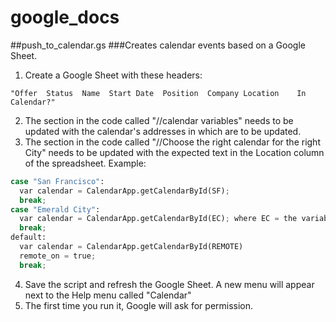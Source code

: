 # google_docs
##push_to_calendar.gs
###Creates calendar events based on a Google Sheet.
1. Create a Google Sheet with these headers:
```
"Offer  Status  Name  Start Date  Position  Company Location	In Calendar?"
```
2. The section in the code called "//calendar variables" needs to be updated with the calendar's addresses in which are to be updated.
3. The section in the code called "//Choose the right calendar for the right City" needs to be updated with the expected text in the Location column of the spreadsheet. Example:
```python
case "San Francisco":
  var calendar = CalendarApp.getCalendarById(SF);
  break;
case "Emerald City":
  var calendar = CalendarApp.getCalendarById(EC); where EC = the variable in "//calendar variables" that corresponds to the Emerald City calendar
  break;
default:
  var calendar = CalendarApp.getCalendarById(REMOTE)
  remote_on = true;
  break;
```
4. Save the script and refresh the Google Sheet.  A new menu will appear next to the Help menu called "Calendar"
5. The first time you run it, Google will ask for permission.

